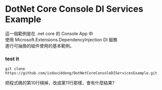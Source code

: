 # DotNet Core Console DI Services Example

這一個範例是在 .net core 的 Console App 中  
使用 Microsoft.Extensions.DependencyInjection DI 服務  
進行可抽換的組件使用的基本範例。

### test it
```
git clone  https://github.com/isdaviddong/DotNetCoreConsoleDIServicesExample.git  
```

把程式碼的第10行槓掉，改成第11行那樣，會有什麼結果?
